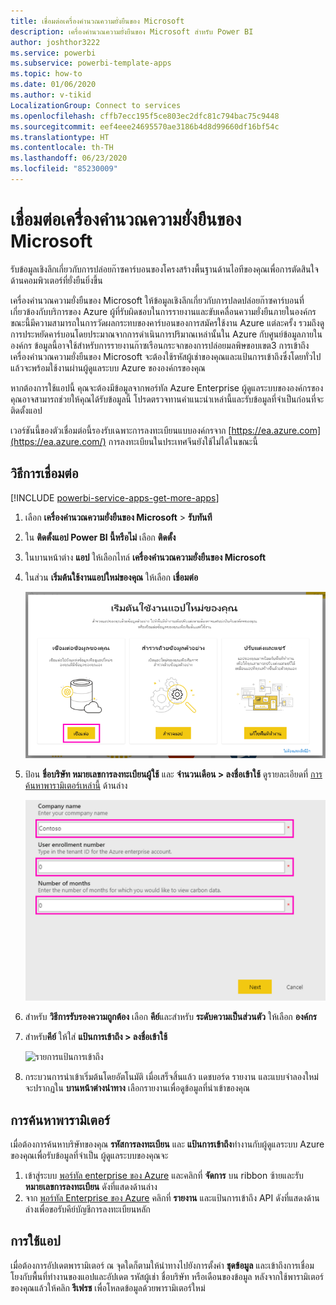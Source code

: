 ```yaml
---
title: เชื่อมต่อเครื่องคำนวณความยั่งยืนของ Microsoft
description: เครื่องคำนวณความยั่งยืนของ Microsoft สำหรับ Power BI
author: joshthor3222
ms.service: powerbi
ms.subservice: powerbi-template-apps
ms.topic: how-to
ms.date: 01/06/2020
ms.author: v-tikid
LocalizationGroup: Connect to services
ms.openlocfilehash: cffb7ecc195f5ce803ec2dfc81c794bac75c9448
ms.sourcegitcommit: eef4eee24695570ae3186b4d8d99660df16bf54c
ms.translationtype: HT
ms.contentlocale: th-TH
ms.lasthandoff: 06/23/2020
ms.locfileid: "85230009"
---
```

# <a name="connect-the-microsoft-sustainability-calculator"></a>เชื่อมต่อเครื่องคำนวณความยั่งยืนของ Microsoft
รับข้อมูลเชิงลึกเกี่ยวกับการปล่อยก๊าซคาร์บอนของโครงสร้างพื้นฐานด้านไอทีของคุณเพื่อการตัดสินใจด้านคอมพิวเตอร์ที่ยั่งยืนยิ่งขึ้น

เครื่องคำนวณความยั่งยืนของ Microsoft ให้ข้อมูลเชิงลึกเกี่ยวกับการปลดปล่อยก๊าซคาร์บอนที่เกี่ยวข้องกับบริการของ Azure ผู้ที่รับผิดชอบในการรายงานและขับเคลื่อนความยั่งยืนภายในองค์กรขณะนี้มีความสามารถในการวัดผลกระทบของคาร์บอนของการสมัครใช้งาน Azure แต่ละครั้ง รวมถึงดูการประหยัดคาร์บอนโดยประมาณจากการดำเนินการปริมาณเหล่านั้นใน Azure กับศูนย์ข้อมูลภายในองค์กร ข้อมูลนี้อาจใช้สำหรับการรายงานก๊าซเรือนกระจกของการปล่อยมลพิษขอบเขต3 การเข้าถึงเครื่องคำนวณความยั่งยืนของ Microsoft จะต้องใช้รหัสผู้เช่าของคุณและแป้นการเข้าถึงซึ่งโดยทั่วไปแล้วจะพร้อมใช้งานผ่านผู้ดูแลระบบ Azure ขององค์กรของคุณ

หากต้องการใช้แอปนี้ คุณจะต้องมีข้อมูลจากพอร์ทัล Azure Enterprise ผู้ดูแลระบบขององค์กรของคุณอาจสามารถช่วยให้คุณได้รับข้อมูลนี้ โปรดตรวจทานคำแนะนำเหล่านี้และรับข้อมูลที่จำเป็นก่อนที่จะติดตั้งแอป 

เวอร์ชันนี้ของตัวเชื่อมต่อนี้รองรับเฉพาะการลงทะเบียนแบบองค์กรจาก [https://ea.azure.com](https://ea.azure.com/) การลงทะเบียนในประเทศจีนยังใช้ไม่ได้ในขณะนี้

## <a name="how-to-connect"></a>วิธีการเชื่อมต่อ
[!INCLUDE [powerbi-service-apps-get-more-apps](../includes/powerbi-service-apps-get-more-apps.md)]

1. เลือก **เครื่องคำนวณความยั่งยืนของ Microsoft** \> **รับทันที**
1. ใน **ติดตั้งแอป Power BI นี้หรือไม่** เลือก **ติดตั้ง**
1. ในบานหน้าต่าง **แอป** ให้เลือกไทล์ **เครื่องคำนวณความยั่งยืนของ Microsoft**
1. ในส่วน **เริ่มต้นใช้งานแอปใหม่ของคุณ** ให้เลือก **เชื่อมต่อ**

    ![เริ่มต้นใช้งานแอปใหม่ของคุณ](media/service-connect-to-zendesk/power-bi-new-app-connect-get-started.png)

1. ป้อน **ชื่อบริษัท หมายเลขการลงทะเบียนผู้ใช้** และ **จำนวนเดือน \> ลงชื่อเข้าใช้** ดูรายละเอียดที่ [การค้นหาพารามิเตอร์เหล่านี้](#finding-parameters) ด้านล่าง

    ![การลงทะเบียนของบริษัท](media/service-connect-to-microsoft-sustainability-calculator/company-enrollment.png)

1. สำหรับ **วิธีการรับรองความถูกต้อง** เลือก **คีย์**และสำหรับ **ระดับความเป็นส่วนตัว** ให้เลือก **องค์กร**
1. สำหรับ**คีย์** ให้ใส่ **แป้นการเข้าถึง \> ลงชื่อเข้าใช้**

    ![รายการแป้นการเข้าถึง](media/service-connect-to-microsoft-sustainability-calculator/access-key-entry.png)

1. กระบวนการนำเข้าเริ่มต้นโดยอัตโนมัติ เมื่อเสร็จสิ้นแล้ว แดชบอร์ด รายงาน และแบบจำลองใหม่จะปรากฏใน **บานหน้าต่างนำทาง** เลือกรายงานเพื่อดูข้อมูลที่นำเข้าของคุณ

## <a name="finding-parameters"></a>การค้นหาพารามิเตอร์

เมื่อต้องการค้นหาบริษัทของคุณ **รหัสการลงทะเบียน** และ **แป้นการเข้าถึง**ทำงานกับผู้ดูแลระบบ Azure ของคุณเพื่อรับข้อมูลที่จำเป็น ผู้ดูแลระบบของคุณจะ

1. เข้าสู่ระบบ [พอร์ทัล enterprise ของ Azure](https://ea.azure.com) และคลิกที่ **จัดการ** บน ribbon ซ้ายและรับ **หมายเลขการลงทะเบียน** ดังที่แสดงด้านล่าง
2. จาก [พอร์ทัล Enterprise ของ Azure](https://ea.azure.com) คลิกที่ **รายงาน** และแป้นการเข้าถึง API ดังที่แสดงด้านล่างเพื่อขอรับคีย์บัญชีการลงทะเบียนหลัก

## <a name="using-the-app"></a>การใช้แอป

เมื่อต้องการอัปเดตพารามิเตอร์ ณ จุดใดก็ตามให้นำทางไปยังการตั้งค่า **ชุดข้อมูล** และเข้าถึงการเชื่อมโยงกับพื้นที่ทำงานของแอปและอัปเดต รหัสผู้เช่า ชื่อบริษัท หรือเดือนของข้อมูล หลังจากใช้พารามิเตอร์ของคุณแล้วให้คลิก **รีเฟรช** เพื่อโหลดข้อมูลด้วยพารามิเตอร์ใหม่